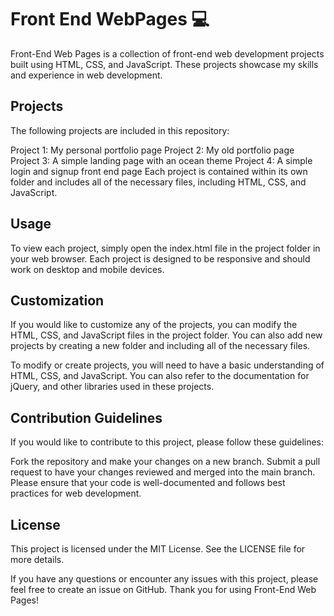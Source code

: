 # Front End WebPages 💻
Front-End Web Pages is a collection of front-end web development projects built using HTML, CSS, and JavaScript. These projects showcase my skills and experience in web development.

## Projects
The following projects are included in this repository:

Project 1: My personal portfolio page
Project 2: My old portfolio page
Project 3: A simple landing page with an ocean theme
Project 4: A simple login and signup front end page
Each project is contained within its own folder and includes all of the necessary files, including HTML, CSS, and JavaScript.

## Usage
To view each project, simply open the index.html file in the project folder in your web browser. Each project is designed to be responsive and should work on desktop and mobile devices.

## Customization
If you would like to customize any of the projects, you can modify the HTML, CSS, and JavaScript files in the project folder. You can also add new projects by creating a new folder and including all of the necessary files.

To modify or create projects, you will need to have a basic understanding of HTML, CSS, and JavaScript. You can also refer to the documentation for jQuery, and other libraries used in these projects.

## Contribution Guidelines
If you would like to contribute to this project, please follow these guidelines:

Fork the repository and make your changes on a new branch.
Submit a pull request to have your changes reviewed and merged into the main branch.
Please ensure that your code is well-documented and follows best practices for web development.
## License
This project is licensed under the MIT License. See the LICENSE file for more details.

If you have any questions or encounter any issues with this project, please feel free to create an issue on GitHub. Thank you for using Front-End Web Pages!
